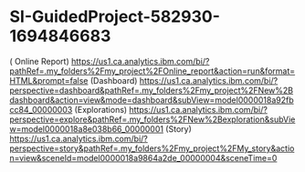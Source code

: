 # SI-GuidedProject-582930-1694846683
( Online Report) https://us1.ca.analytics.ibm.com/bi/?pathRef=.my_folders%2Fmy_project%2FOnline_report&action=run&format=HTML&prompt=false
 (Dashboard) https://us1.ca.analytics.ibm.com/bi/?perspective=dashboard&pathRef=.my_folders%2Fmy_project%2FNew%2Bdashboard&action=view&mode=dashboard&subView=model0000018a92fbcc84_00000003
 (Explorations) https://us1.ca.analytics.ibm.com/bi/?perspective=explore&pathRef=.my_folders%2FNew%2Bexploration&subView=model0000018a8e038b66_00000001
(Story) https://us1.ca.analytics.ibm.com/bi/?perspective=story&pathRef=.my_folders%2Fmy_project%2FMy_story&action=view&sceneId=model0000018a9864a2de_00000004&sceneTime=0
 
